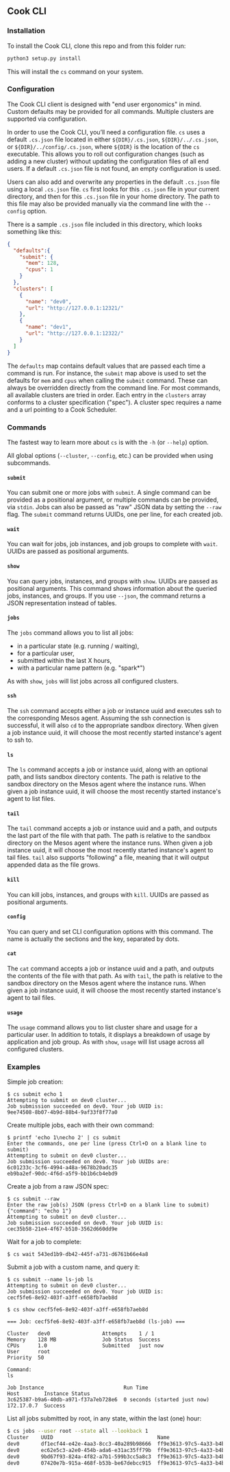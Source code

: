 ## Cook CLI

### Installation

To install the Cook CLI, clone this repo and from this folder run:

```bash
python3 setup.py install
```

This will install the `cs` command on your system.

### Configuration

The Cook CLI client is designed with "end user ergonomics" in mind. 
Custom defaults may be provided for all commands. 
Multiple clusters are supported via configuration.

In order to use the Cook CLI, you’ll need a configuration file. 
`cs` uses a default `.cs.json` file located in either `${DIR}/.cs.json`, `${DIR}/../.cs.json`, or `${DIR}/../config/.cs.json`, where `${DIR}` is the location of the `cs` executable.
This allows you to roll out configuration changes (such as adding a new cluster) without updating the configuration files of all end users.
If a default `.cs.json` file is not found, an empty configuration is used.

Users can also add and overwrite any properties in the default `.cs.json` file using a local `.cs.json` file.
`cs` first looks for this `.cs.json` file in your current directory, and then for this `.cs.json` file in your home directory.
The path to this file may also be provided manually via the command line with the `--config` option.

There is a sample `.cs.json` file included in this directory, which looks something like this:

```json
{
  "defaults":{
    "submit": {
      "mem": 128,
      "cpus": 1
    }
  },
  "clusters": [
    {
      "name": "dev0",
      "url": "http://127.0.0.1:12321/"
    },
    {
      "name": "dev1",
      "url": "http://127.0.0.1:12322/"
    }
  ]
}
```

The `defaults` map contains default values that are passed each time a command is run. 
For instance, the `submit` map above is used to set the defaults for `mem` and `cpus` when calling the `submit` command. 
These can always be overridden directly from the command line. 
For most commands, all available clusters are tried in order. 
Each entry in the `clusters` array conforms to a cluster specification ("spec"). 
A cluster spec requires a name and a url pointing to a Cook Scheduler.

### Commands

The fastest way to learn more about `cs` is with the `-h` (or `--help`) option.

All global options (`--cluster`, `--config`, etc.) can be provided when using subcommands.

#### `submit`

You can submit one or more jobs with `submit`. 
A single command can be provided as a positional argument, or multiple commands can be provided, via `stdin`. 
Jobs can also be passed as "raw" JSON data by setting the `--raw` flag. 
The `submit` command returns UUIDs, one per line, for each created job.

#### `wait`

You can wait for jobs, job instances, and job groups to complete with `wait`. 
UUIDs are passed as positional arguments.

#### `show`

You can query jobs, instances, and groups with `show`. 
UUIDs are passed as positional arguments. 
This command shows information about the queried jobs, instances, and groups. 
If you use `--json`, the command returns a JSON representation instead of tables.

#### `jobs`

The `jobs` command allows you to list all jobs:

- in a particular state (e.g. running / waiting),
- for a particular user,
- submitted within the last X hours,
- with a particular name pattern (e.g. "spark*")

As with `show`, `jobs` will list jobs across all configured clusters.

#### `ssh`

The `ssh` command accepts either a job or instance uuid and executes ssh to the corresponding Mesos agent.
Assuming the ssh connection is successful, it will also `cd` to the appropriate sandbox directory.
When given a job instance uuid, it will choose the most recently started instance's agent to ssh to.

#### `ls`

The `ls` command accepts a job or instance uuid, along with an optional path, and lists sandbox directory contents.
The path is relative to the sandbox directory on the Mesos agent where the instance runs.
When given a job instance uuid, it will choose the most recently started instance's agent to list files.

#### `tail`

The `tail` command accepts a job or instance uuid and a path, and outputs the last part of the file with that path.
The path is relative to the sandbox directory on the Mesos agent where the instance runs.
When given a job instance uuid, it will choose the most recently started instance's agent to tail files.
`tail` also supports "following" a file, meaning that it will output appended data as the file grows.

#### `kill`

You can kill jobs, instances, and groups with `kill`. 
UUIDs are passed as positional arguments.

#### `config`

You can query and set CLI configuration options with this command. 
The name is actually the sections and the key, separated by dots.

#### `cat`

The `cat` command accepts a job or instance uuid and a path, and outputs the contents of the file with that path.
As with `tail`, the path is relative to the sandbox directory on the Mesos agent where the instance runs.
When given a job instance uuid, it will choose the most recently started instance's agent to tail files.

#### `usage`

The `usage` command allows you to list cluster share and usage for a particular user.
In addition to totals, it displays a breakdown of usage by application and job group.
As with `show`, `usage` will list usage across all configured clusters.

### Examples

Simple job creation:
```shell
$ cs submit echo 1
Attempting to submit on dev0 cluster...
Job submission succeeded on dev0. Your job UUID is:
9ee74508-8b07-4b9d-88b4-9af33f8f77a0
```

Create multiple jobs, each with their own command:
```shell
$ printf 'echo 1\necho 2' | cs submit
Enter the commands, one per line (press Ctrl+D on a blank line to submit)
Attempting to submit on dev0 cluster...
Job submission succeeded on dev0. Your job UUIDs are:
6c01233c-3cf6-4994-a48a-9678b20adc35
eb9ba2ef-90dc-4f6d-a5f9-bb1b6cb4ebd9
```

Create a job from a raw JSON spec:
```shell
$ cs submit --raw
Enter the raw job(s) JSON (press Ctrl+D on a blank line to submit)
{"command": "echo 1"}
Attempting to submit on dev0 cluster...
Job submission succeeded on dev0. Your job UUID is:
cec35b58-21e4-4f67-b510-3562d660dd9e
```

Wait for a job to complete:
```shell
$ cs wait 543ed1b9-db42-445f-a731-d6761b66e4a8
```

Submit a job with a custom name, and query it:
```
$ cs submit --name ls-job ls
Attempting to submit on dev0 cluster...
Job submission succeeded on dev0. Your job UUID is:
cecf5fe6-8e92-403f-a3ff-e658fb7aeb8d

$ cs show cecf5fe6-8e92-403f-a3ff-e658fb7aeb8d

=== Job: cecf5fe6-8e92-403f-a3ff-e658fb7aeb8d (ls-job) ===

Cluster   dev0                 Attempts    1 / 1
Memory    128 MB               Job Status  Success
CPUs      1.0                  Submitted   just now
User      root                 
Priority  50                   

Command:
ls

Job Instance                          Run Time                      Host        Instance Status
3c625387-b9a6-40db-a971-f37a7eb728e6  0 seconds (started just now)  172.17.0.7  Success
```

List all jobs submitted by root, in any state, within the last (one) hour:
```bash
$ cs jobs --user root --state all --lookback 1
Cluster    UUID                                  Name                                  Memory      CPUs    Priority  Attempts    Submitted       Command    Job Status
dev0       df1ecf44-e42e-4aa3-8cc3-40a289b98666  ff9e3613-97c5-4a33-b4bd-5194fae9c29e  128 MB         1          50  1 / 1       44 minutes ago  exit 1     Failed
dev0       ec62e5c3-a2e0-454b-ada6-e31ac35ff79b  ff9e3613-97c5-4a33-b4bd-5194fae9c29e  128 MB         1          50  1 / 1       44 minutes ago  ls         Success
dev0       9bd67f93-824a-4f82-a7b1-599b3cc5a8c3  ff9e3613-97c5-4a33-b4bd-5194fae9c29e  128 MB         1          50  1 / 1       44 minutes ago  sleep 60   Success
dev0       07420e7b-915a-468f-b53b-be67debcc915  ff9e3613-97c5-4a33-b4bd-5194fae9c29e  128 MB         1          50  0 / 1       44 minutes ago  ls         Waiting
```
